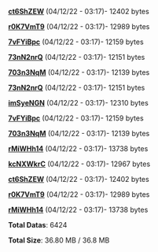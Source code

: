 [**ct6ShZEW**](/data/ct6ShZEW.txt) (04/12/22 - 03:17)- 12402 bytes

[**r0K7VmT9**](/data/r0K7VmT9.txt) (04/12/22 - 03:17)- 12989 bytes

[**7vFYiBpc**](/data/7vFYiBpc.txt) (04/12/22 - 03:17)- 12159 bytes

[**73nN2nrQ**](/data/73nN2nrQ.txt) (04/12/22 - 03:17)- 12151 bytes

[**703n3NqM**](/data/703n3NqM.txt) (04/12/22 - 03:17)- 12139 bytes

[**73nN2nrQ**](/data/73nN2nrQ.txt) (04/12/22 - 03:17)- 12151 bytes

[**imSyeNGN**](/data/imSyeNGN.txt) (04/12/22 - 03:17)- 12310 bytes

[**7vFYiBpc**](/data/7vFYiBpc.txt) (04/12/22 - 03:17)- 12159 bytes

[**703n3NqM**](/data/703n3NqM.txt) (04/12/22 - 03:17)- 12139 bytes

[**rMiWHh14**](/data/rMiWHh14.txt) (04/12/22 - 03:17)- 13738 bytes

[**kcNXWkrC**](/data/kcNXWkrC.txt) (04/12/22 - 03:17)- 12967 bytes

[**ct6ShZEW**](/data/ct6ShZEW.txt) (04/12/22 - 03:17)- 12402 bytes

[**r0K7VmT9**](/data/r0K7VmT9.txt) (04/12/22 - 03:17)- 12989 bytes

[**rMiWHh14**](/data/rMiWHh14.txt) (04/12/22 - 03:17)- 13738 bytes

**Total Datas**: 6424

**Total Size**: 36.80 MB / 36.8 MB